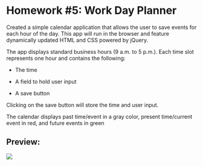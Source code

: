 # Homework #5: Work Day Planner

Created a simple calendar application that allows the user to save events for each hour of the day. This app will run in the browser and feature dynamically updated HTML and CSS powered by jQuery.

The app displays standard business hours (9 a.m. to 5 p.m.). Each time slot represents one hour and contains the following:

* The time

* A field to hold user input

* A save button

Clicking on the save button will store the time and user input.

The calendar displays past time/event in a gray color, present time/current event in red, and future events in green

## Preview:


![](work_planner.gif)